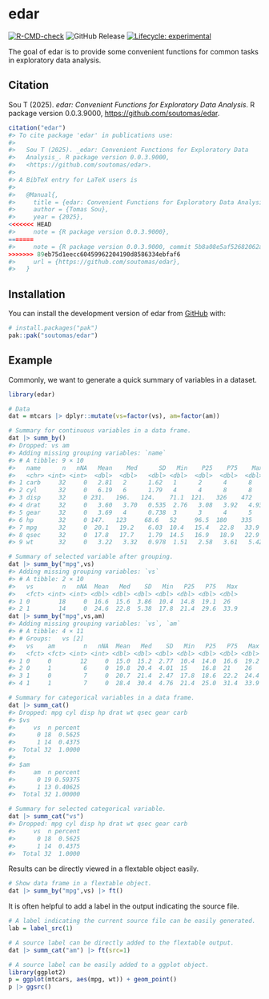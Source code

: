 
<!-- README.md is generated from README.Rmd. Please edit that file -->

# edar

<!-- badges: start -->

[![R-CMD-check](https://github.com/soutomas/edar/actions/workflows/R-CMD-check.yaml/badge.svg)](https://github.com/soutomas/edar/actions/workflows/R-CMD-check.yaml)
![GitHub Release](https://img.shields.io/github/v/release/soutomas/edar)
[![Lifecycle:
experimental](https://img.shields.io/badge/lifecycle-experimental-orange.svg)](https://lifecycle.r-lib.org/articles/stages.html#experimental)
<!-- badges: end -->

The goal of edar is to provide some convenient functions for common
tasks in exploratory data analysis.

## Citation

Sou T (2025). *edar: Convenient Functions for Exploratory Data
Analysis*. R package version 0.0.3.9000,
<https://github.com/soutomas/edar>.

``` r
citation("edar")
#> To cite package 'edar' in publications use:
#> 
#>   Sou T (2025). _edar: Convenient Functions for Exploratory Data
#>   Analysis_. R package version 0.0.3.9000, 
#>   <https://github.com/soutomas/edar>.
#> 
#> A BibTeX entry for LaTeX users is
#> 
#>   @Manual{,
#>     title = {edar: Convenient Functions for Exploratory Data Analysis},
#>     author = {Tomas Sou},
#>     year = {2025},
<<<<<<< HEAD
#>     note = {R package version 0.0.3.9000},
=======
#>     note = {R package version 0.0.3.9000, commit 5b8a08e5af52682062ab48030be7eb60aff30663},
>>>>>>> 89eb75d1eecc60459962204190d8586334ebfaf6
#>     url = {https://github.com/soutomas/edar},
#>   }
```

## Installation

You can install the development version of edar from
[GitHub](https://github.com/) with:

``` r
# install.packages("pak")
pak::pak("soutomas/edar")
```

## Example

Commonly, we want to generate a quick summary of variables in a dataset.

``` r
library(edar)

# Data 
dat = mtcars |> dplyr::mutate(vs=factor(vs), am=factor(am))

# Summary for continuous variables in a data frame. 
dat |> summ_by()
#> Dropped: vs am
#> Adding missing grouping variables: `name`
#> # A tibble: 9 × 10
#>   name      n   nNA   Mean    Med      SD   Min    P25    P75    Max
#>   <chr> <int> <int>  <dbl>  <dbl>   <dbl> <dbl>  <dbl>  <dbl>  <dbl>
#> 1 carb     32     0   2.81   2      1.62   1      2      4      8   
#> 2 cyl      32     0   6.19   6      1.79   4      4      8      8   
#> 3 disp     32     0 231.   196.   124.    71.1  121.   326    472   
#> 4 drat     32     0   3.60   3.70   0.535  2.76   3.08   3.92   4.93
#> 5 gear     32     0   3.69   4      0.738  3      3      4      5   
#> 6 hp       32     0 147.   123     68.6   52     96.5  180    335   
#> 7 mpg      32     0  20.1   19.2    6.03  10.4   15.4   22.8   33.9 
#> 8 qsec     32     0  17.8   17.7    1.79  14.5   16.9   18.9   22.9 
#> 9 wt       32     0   3.22   3.32   0.978  1.51   2.58   3.61   5.42

# Summary of selected variable after grouping. 
dat |> summ_by("mpg",vs)
#> Adding missing grouping variables: `vs`
#> # A tibble: 2 × 10
#>   vs        n   nNA  Mean   Med    SD   Min   P25   P75   Max
#>   <fct> <int> <int> <dbl> <dbl> <dbl> <dbl> <dbl> <dbl> <dbl>
#> 1 0        18     0  16.6  15.6  3.86  10.4  14.8  19.1  26  
#> 2 1        14     0  24.6  22.8  5.38  17.8  21.4  29.6  33.9
dat |> summ_by("mpg",vs,am)
#> Adding missing grouping variables: `vs`, `am`
#> # A tibble: 4 × 11
#> # Groups:   vs [2]
#>   vs    am        n   nNA  Mean   Med    SD   Min   P25   P75   Max
#>   <fct> <fct> <int> <int> <dbl> <dbl> <dbl> <dbl> <dbl> <dbl> <dbl>
#> 1 0     0        12     0  15.0  15.2  2.77  10.4  14.0  16.6  19.2
#> 2 0     1         6     0  19.8  20.4  4.01  15    16.8  21    26  
#> 3 1     0         7     0  20.7  21.4  2.47  17.8  18.6  22.2  24.4
#> 4 1     1         7     0  28.4  30.4  4.76  21.4  25.0  31.4  33.9

# Summary for categorical variables in a data frame. 
dat |> summ_cat()
#> Dropped: mpg cyl disp hp drat wt qsec gear carb
#> $vs
#>     vs  n percent
#>      0 18  0.5625
#>      1 14  0.4375
#>  Total 32  1.0000
#> 
#> $am
#>     am  n percent
#>      0 19 0.59375
#>      1 13 0.40625
#>  Total 32 1.00000

# Summary for selected categorical variable. 
dat |> summ_cat("vs")
#> Dropped: mpg cyl disp hp drat wt qsec gear carb
#>     vs  n percent
#>      0 18  0.5625
#>      1 14  0.4375
#>  Total 32  1.0000
```

Results can be directly viewed in a flextable object easily.

``` r
# Show data frame in a flextable object. 
dat |> summ_by("mpg",vs) |> ft()
```

It is often helpful to add a label in the output indicating the source
file.

``` r
# A label indicating the current source file can be easily generated. 
lab = label_src(1)
```

``` r
# A source label can be directly added to the flextable output. 
dat |> summ_cat("am") |> ft(src=1)
```

``` r
# A source label can be easily added to a ggplot object. 
library(ggplot2)
p = ggplot(mtcars, aes(mpg, wt)) + geom_point() 
p |> ggsrc()
```

<!-- What is special about using `README.Rmd` instead of just `README.md`? You can include R chunks like so: -->

<!-- ```{r cars} -->

<!-- summary(cars) -->

<!-- ``` -->

<!-- You'll still need to render `README.Rmd` regularly, to keep `README.md` up-to-date. `devtools::build_readme()` is handy for this. -->

<!-- You can also embed plots, for example: -->

<!-- ```{r pressure, echo = FALSE} -->

<!-- plot(pressure) -->

<!-- ``` -->

<!-- In that case, don't forget to commit and push the resulting figure files, so they display on GitHub and CRAN. -->
